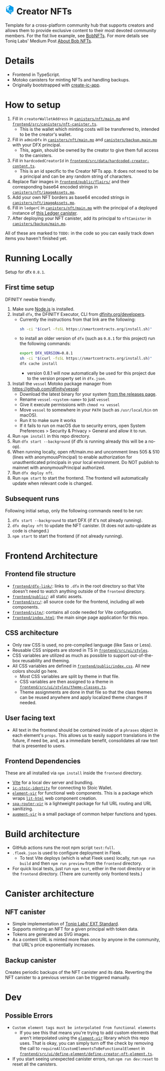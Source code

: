 # <img src="./frontend/public/favicon-512x512.png" width="30px"/> Creator NFTs

Template for a cross-platform community hub that supports creators and allows them to provide exclusive content to their most devoted community members. For the fist live example, see [BobNFTs](http://BobNFTs.com). For more details see Toniq Labs' Medium Post [About Bob NFTs](https://toniqlabs.medium.com/about-bob-nfts-de8a5dd01de2).

# Details

-   Frontend in TypeScript.
-   Motoko canisters for minting NFTs and handling backups.
-   Originally bootstrapped with [create-ic-app](https://github.com/MioQuispe/create-ic-app).

# How to setup

1.  Fill in `creatorWalletAddress` in [`canisters/nft/main.mo`](./canisters/nft/main.mo) and [`frontend/src/canisters/nft-canister.ts`](./frontend/src/canisters/nft-canister.ts).
    -   This is the wallet which minting costs will be transferred to, intended to be the creator's wallet.
2.  Fill in `adminDfx` in [`canisters/nft/main.mo`](./canisters/nft/main.mo) and [`canisters/backup.main.mo`](./canisters/backup.main.mo) with your DFX principal.
    -   This, again, should be owned by the creator to give them full access to the canisters.
3.  Fill in `hardcodedCreatorId` in [`frontend/src/data/hardcoded-creator-content.ts`](./frontend/src/data/hardcoded-creator-content.ts).
    -   This is an id specific to the Creator NFTs app. It does not need to be a principal and can be any random string of characters.
4.  Replace flair images in [`frontend/public/flairs/`](./frontend/public/flairs/) and their corresponding base64 encoded strings in [`canisters/nft/imageAssets.mo`](./canisters/nft/imageAssets.mo).
5.  Add your own NFT borders as base64 encoded strings in [`canisters/nft/imageAssets.mo`](./canisters/nft/imageAssets.mo).
6.  Fill in `ledgerC` in [`canisters/nft/main.mo`](./canisters/nft/main.mo) with the principal of a deployed instance of [this Ledger canister](https://github.com/aviate-labs/icp-canister/blob/main/src/ledger/main.rs).
7.  After deploying your NFT canister, add its principal to `nftCanister` in [`canisters/backup/main.mo`](./canisters/backup/main.mo).

All of these are marked to `TODO:` in the code so you can easily track down items you haven't finished yet.

# Running Locally

Setup for dfx `0.8.1`.

## First time setup

DFINITY newbie friendly.

1. Make sure [Node.js](https://nodejs.org) is installed.
2. Install `dfx`, the DFINITY Executor, CLI from [dfinity.org/developers](https://dfinity.org/developers/).
    - Currently the instructions from that link are the following:
        ```bash
        sh -ci "$(curl -fsSL https://smartcontracts.org/install.sh)"
        ```
    - to install an older version of `dfx` (such as `0.8.1` for this project) run the following commands:
        ```bash
        export DFX_VERSION=0.8.1
        sh -ci "$(curl -fsSL https://smartcontracts.org/install.sh)"
        dfx cache install
        ```
        - version 0.8.1 will now automatically be used for this project due to the version property set in `dfx.json`.
3. Install the `vessel` Motoko package manager from https://github.com/dfinity/vessel
    - Download the latest binary for your system [from the releases page](https://github.com/dfinity/vessel/releases/latest).
    - Rename `vessel-<system-name>` to just `vessel`
    - Give it execute permissions with `chmod +x vessel`
    - Move `vessel` to somewhere in your `PATH` (such as `/usr/local/bin` on macOS).
    - Run it to make sure it works
    - If it fails to run on macOS due to security errors, open System Preferences > Security & Privacy > General and allow it to run.
4. Run `npm install` in this repo directory.
5. Run `dfx start --background` (if dfx is running already this will be a no-op).
6. When running locally, open nft/main.mo and uncomment lines 505 & 510 (lines with anonymousPrincipal) to enable authorization for unauthenticated principals in your local environment. Do NOT publish to mainnet with anonymousPrincipal authorized.
7. Run `dfx deploy nft`.
8. Run `npm start` to start the frontend. The frontend will automatically update when relevant code is changed.

## Subsequent runs

Following initial setup, only the following commands need to be run:

1. `dfx start --background` to start DFX (if it's not already running).
2. `dfx deploy nft` to update the NFT canister. (It does not auto-update as code is changed.)
3. `npm start` to start the frontend (if not already running).

# Frontend Architecture

## Frontend file structure

-   [`frontend/dfx-link/`](./frontend/dfx-link): links to `.dfx` in the root directory so that Vite doesn't need to watch anything outside of the `frontend` directory.
-   [`frontend/public/`](./frontend/public): all static assets.
-   [`frontend/src/`](./frontend/src): all source code for the frontend, including all web components.
-   [`frontend/vite/`](./frontend/vite): contains all code needed for Vite configuration.
-   [`frontend/index.html`](./frontend/index.html): the main singe page application for this repo.

## CSS architecture

-   Only raw CSS is used, no pre-compiled language (like Sass or Less).
-   Reusable CSS snippets are stored in TS in [`frontend/src/ui/styles`](./frontend/src/ui/styles).
-   CSS variables are utilized as much as possible to support out-of-the-box reusability and theming.
-   All CSS variables are defined in [`frontend/public/index.css`](./frontend/public/index.css). All new colors should go here.
    -   Most CSS variables are split by theme in that file.
    -   CSS variables are then assigned to a theme in [`frontend/src/ui/styles/theme-classes.ts`](./frontend/src/ui/styles/theme-classes.ts).
    -   Theme assignments are done in that file so that the class themes can be reused anywhere and apply localized theme changes if needed.

## User facing text

-   All text in the frontend should be contained inside of a `phrases` object in each element's `props`. This allows us to easily support translations in the future, if need be, and, as a immediate benefit, consolidates all raw text that is presented to users.

## Frontend Dependencies

These are all installed via `npm install` inside the `frontend` directory.

-   [Vite](https://vitejs.dev) for a local dev server and bundling.
-   [`ic-stoic-identity`](https://www.npmjs.com/package/ic-stoic-identity) for connecting to Stoic Wallet.
-   [`element-vir`](https://www.npmjs.com/package/element-vir) for functional web components. This is a package which wraps [`lit-html`](https://lit.dev) web component creation.
-   [`spa-router-vir`](https://www.npmjs.com/package/spa-router-vir) is a lightweight package for full URL routing and URL sanitizing.
-   [`augment-vir`](https://www.npmjs.com/package/augment-vir) is a small package of common helper functions and types.

# Build architecture

-   GitHub actions runs the root npm script `test:full`.
-   `.fleek.json` is used to configure deployment in Fleek.
    -   To test Vite deploys (which is what Fleek uses) locally, run `npm run build` and then `npm run preview` from the `frontend` directory.
-   For quick local tests, just run `npm test`, either in the root directory or in the `frontend` directory. (There are currently only frontend tests.)

# Canister architecture

## NFT canister

-   Simple implementation of [Toniq Labs’ EXT Standard](https://github.com/Toniq-Labs/extendable-token/).
-   Supports minting an NFT for a given principal with token data.
-   Tokens are generated as SVG images.
-   As a content URL is minted more than once by anyone in the community, that URL's price exponentially increases.

## Backup canister

Creates periodic backups of the NFT canister and its data. Reverting the NFT canister to a previous version can be triggered manually.

# Dev

## Possible Errors

-   `Custom element tags must be interpolated from functional elements`
    -   If you see this that means you're trying to add custom elements that aren't interpolated using the [`element-vir`](https://www.npmjs.com/package/element-vir) library which this repo uses. That is okay, you can simply turn off the check by removing the call to `requireAllCustomElementsToBeFunctionalElement` in [`frontend/src/ui/define-element/define-creator-nft-element.ts`](./frontend/src/ui/define-element/define-creator-nft-element.ts).
-   If you start seeing unexpected canister errors, run `npm run dev:reset` to reset all the canisters.
